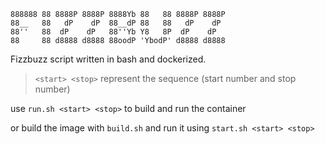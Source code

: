 ```
888888 88 8888P 8888P 8888Yb 88   88 8888P 8888P 
88__   88   dP    dP  88__dP 88   88   dP    dP
88''   88  dP    dP   88''Yb Y8   8P  dP    dP
88     88 d8888 d8888 88oodP 'YbodP' d8888 d8888
```

Fizzbuzz script written in bash and dockerized.

> `<start> <stop>` represent the sequence (start number and stop number)

use `run.sh <start> <stop>` to build and run the container

or build the image with `build.sh` and run it using `start.sh <start> <stop>`